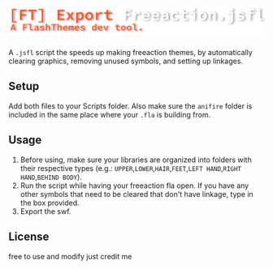 # ![exportFreeaction](./docs/logo.svg)
A `.jsfl` script the speeds up making freeaction themes, by automatically clearing graphics, removing unused symbols, and setting up linkages.

## Setup
Add both files to your Scripts folder. Also make sure the `anifire` folder is included in the same place where your `.fla` is building from.

## Usage
1. Before using, make sure your libraries are organized into folders with their respective types (e.g.: `UPPER`,`LOWER`,`HAIR`,`FEET`,`LEFT HAND`,`RIGHT HAND`,`BEHIND BODY`).
2. Run the script while having your freeaction fla open. If you have any other symbols that need to be cleared that don't have linkage, type in the box provided.
3. Export the swf.

## License
free to use and modify just credit me
